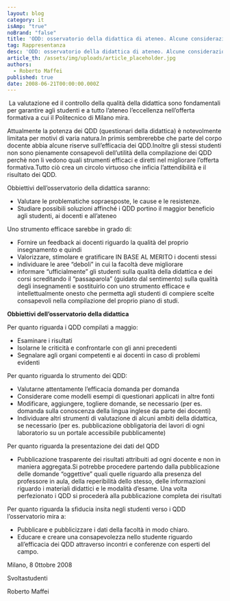 ```yaml
---
layout: blog
category: it
isAmp: "true"
noBrand: "false"
title: 'ODD: osservatorio della didattica di ateneo. Alcune considerazioni.'
tag: Rappresentanza
desc: 'ODD: osservatorio della didattica di ateneo. Alcune considerazioni.'
article_th: /assets/img/uploads/article_placeholder.jpg
authors:
  - Roberto Maffei
published: true
date: 2008-06-21T00:00:00.000Z
---
```


 La valutazione ed il controllo della qualità della didattica sono fondamentali per garantire agli studenti e a tutto l’ateneo l’eccellenza nell’offerta formativa a cui il Politecnico di Milano mira.

Attualmente la potenza dei QDD (questionari della didattica) è notevolmente limitata per motivi di varia natura.In primis sembrerebbe che parte del corpo docente abbia alcune riserve sull’efficacia dei QDD.Inoltre gli stessi studenti non sono pienamente consapevoli dell’utilità della compilazione dei QDD perchè non li vedono quali strumenti efficaci e diretti nel migliorare l’offerta formativa.Tutto ciò crea un circolo virtuoso che inficia l’attendibilità e il risultato dei QDD.

Obbiettivi dell’osservatorio della didattica saranno:

*   Valutare le problematiche sopraesposte, le cause e le resistenze.
*   Studiare possibili soluzioni affinché i QDD portino il maggior beneficio agli studenti, ai docenti e all’ateneo

Uno strumento efficace sarebbe in grado di:

*   Fornire un feedback ai docenti riguardo la qualità del proprio insegnamento e quindi
*   Valorizzare, stimolare e gratificare IN BASE AL MERITO i docenti stessi
*   individuare le aree “deboli” in cui la facoltà deve migliorare
*   informare “ufficialmente” gli studenti sulla qualità della didattica e dei corsi screditando il “passaparola” (guidato dal sentimento) sulla qualità degli insegnamenti e sostituirlo con uno strumento efficace e intellettualmente onesto che permetta agli studenti di compiere scelte consapevoli nella compilazione del proprio piano di studi.

**Obbiettivi dell’osservatorio della didattica**

Per quanto riguarda i QDD compilati a maggio:

*   Esaminare i risultati
*   Isolarne le criticità e confrontarle con gli anni precedenti
*   Segnalare agli organi competenti e ai docenti in caso di problemi evidenti

Per quanto riguarda lo strumento dei QDD:

*   Valutarne attentamente l’efficacia domanda per domanda
*   Considerare come modelli esempi di questionari applicati in altre fonti
*   Modificare, aggiungere, togliere domande, se necessario (per es. domanda sulla conoscenza della lingua inglese da parte dei docenti)
*   Individuare altri strumenti di valutazione di alcuni ambiti della didattica, se necessario (per es. pubblicazione obbligatoria dei lavori di ogni laboratorio su un portale accessibile pubblicamente)

Per quanto riguarda la presentazione dei dati del QDD

*   Pubblicazione trasparente dei risultati attribuiti ad ogni docente e non in maniera aggregata.Si potrebbe procedere partendo dalla pubblicazione delle domande “oggettive” quali quelle riguardo alla presenza del professore in aula, della reperibilità dello stesso, delle informazioni riguardo i materiali didattici e le modalità d’esame. Una volta perfezionato i QDD si procederà alla pubblicazione completa dei risultati

Per quanto riguarda la sfiducia insita negli studenti verso i QDD l’osservatorio mira a:

*   Pubblicare e pubblicizzare i dati della facoltà in modo chiaro.
*   Educare e creare una consapevolezza nello studente riguardo all’efficacia dei QDD attraverso incontri e conferenze con esperti del campo.

Milano, 8 0ttobre 2008

Svoltastudenti

Roberto Maffei
